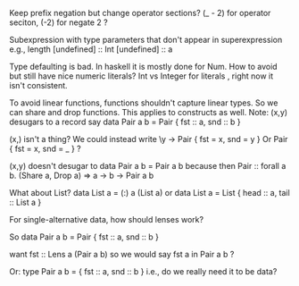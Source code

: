 Keep prefix negation but change operator sections?
(_ - 2) for operator seciton, (-2) for negate 2 ?

Subexpression with type parameters that don't appear in superexpression
e.g., length [undefined] :: Int
[undefined] :: a

Type defaulting is bad. In haskell it is mostly done for Num.
How to avoid but still have nice numeric literals?
Int vs Integer for literals , right now it isn't consistent.


To avoid linear functions, functions shouldn't capture linear types.
So we can share and drop functions.
This applies to constructs as well.
Note: (x,y) desugars to a record say
data Pair a b = Pair { fst :: a, snd :: b }

(x,) isn't a thing? We could instead write 
\y -> Pair { fst = x, snd = y }
Or Pair { fst = x, snd = _ } ? 


(x,y) doesn't desugar to
data Pair a b = Pair a b
because then  Pair :: forall a b. (Share a, Drop a) => a -> b -> Pair a b

What about List?
data List a = (:) a (List a)
or
data List a = List { head :: a, tail :: List a }


For single-alternative data, how should lenses work?

So
data Pair a b = Pair { fst :: a, snd :: b }

want
fst :: Lens a (Pair a b)
so we would say
fst a in Pair a b ?

Or:
type Pair a b = { fst :: a, snd :: b }
i.e., do we really need it to be data?
